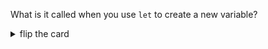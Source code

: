 What is it called when you use `let` to create a new variable?

<details>
<summary>flip the card</summary>
<br>

# _Declaring_ a variable using `let`

```js
'use strict';

// you can not use the variable here, before it is declared.
// console.log(greeting);

let greeting;

// you can use it here, after it is declared
console.log(greeting);
```

</details>
